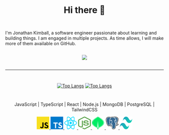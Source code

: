 <div align="center" style="padding: 1em 0em 1em 0em">

# Hi there 👋

</div>

I'm Jonathan Kimball, a software engineer passionate about learning and building
things. I am engaged in multiple projects. As time allows, I will make more of
them available on GitHub.

<!-- I'm also looking for a job. If you're interested in hiring me, 
please reach out to me at -->

<div align="center" style="padding: 1em 0em 1em 0em">

  <img src="https://github-readme-streak-stats-git-vercel-jakimball.vercel.app?user=JAKimball&theme=garden&card_width=840&background=30%2C447B43%2C295a28&border=355535&currStreakLabel=6AFF00&dates=6AFF00&sideLabels=6AFF00&fire=6AFF00&stroke=6AFF00">

  <!--  -->

</div>

---

<div align="center" style="padding: 1em 0em 1em 0em">

[![Top Langs](https://github-readme-stats.vercel.app/api/top-langs/?username=JAKimball&layout=compact&langs_count=8&theme=dark#gh-dark-mode-only)](https://github.com/anuraghazra/github-readme-stats#gh-dark-mode-only)
[![Top Langs](https://github-readme-stats.vercel.app/api/top-langs/?username=JAKimball&layout=compact&langs_count=8&theme=dark#gh-light-mode-only)](https://github.com/anuraghazra/github-readme-stats#gh-light-mode-only)

</div>

<div align="center">

  JavaScript | TypeScript | React | Node.js | MongoDB | PostgreSQL | TailwindCSS

  <!-- TODO: Make links open on separate tabs -->

  <a target="_blank" rel="noopener noreferrer" href="https://developer.mozilla.org/en-US/docs/Web/JavaScript">
    <img src="./assets/javascript.svg" alt="JavaScript" title="JavaScript"
    width="40" height="40" style="max-width: 100%;">
  </a>
  <a target="_blank" rel="noopener noreferrer" href="https://www.typescriptlang.org/">
    <img src="./assets/typescript-icon.svg" alt="TypeScript" title="TypeScript"
    width="40" height="40" style="max-width: 100%;">
  </a>
  <a target="_blank" rel="noopener noreferrer" href="https://react.dev/">
    <img src="./assets/react.svg" alt="React" title="React"
    width="40" height="40" style="max-width: 100%;">
  </a>
  <a target="_blank" rel="noopener noreferrer" href="https://nodejs.org/en/">
    <img src="./assets/nodejs-icon.svg" alt="Node.js" title="Node.js"
    width="40" height="40" style="max-width: 100%;">
  </a>
  <a target="_blank" rel="noopener noreferrer" href="https://www.mongodb.com/">
    <img src="./assets/mongodb.svg" alt="MongoDB" title="MongoDB"
    width="40" height="40" style="max-width: 100%;">
  </a>
  <a target="_blank" rel="noopener noreferrer" href="https://www.postgresql.org/">
    <img src="./assets/postgresql.svg" alt="PostgreSQL" title="PostgreSQL"
    width="40" height="40" style="max-width: 100%;">
  </a>
  <a target="_blank" rel="noopener noreferrer" href="https://tailwindcss.com/">
    <img src="./assets/tailwindcss-icon.svg" alt="TailwindCSS" title="TailwindCSS"
    width="40" height="40" style="max-width: 100%;">
  </a>
</div>

<!-- Linkedin badges -->
<!-- 
<script src="https://platform.linkedin.com/badges/js/profile.js" async defer type="text/javascript"></script>

<div class="badge-base LI-profile-badge" data-locale="en_US" data-size="medium"
  data-theme="light" data-type="VERTICAL" data-vanity="jonathan-kimball" data-version="v1">
  <a class="badge-base__link LI-simple-link" href="https://www.linkedin.com/in/jonathan-kimball?trk=profile-badge">
    Jonathan Kimball
  </a>
</div>
<div class="badge-base LI-profile-badge" data-locale="en_US" data-size="medium"
  data-theme="dark" data-type="VERTICAL" data-vanity="jonathan-kimball" data-version="v1">
  <a class="badge-base__link LI-simple-link" href="https://www.linkedin.com/in/jonathan-kimball?trk=profile-badge">
    Jonathan Kimball
  </a>
</div> -->

<!-- 
[![Jonathan Kimball's GitHub stats-Dark](https://github-readme-stats.vercel.app/api?username=JAKimball&show_icons=true&theme=dark#gh-dark-mode-only)](https://github.com/anuraghazra/github-readme-stats#gh-dark-mode-only)
[![Jonathan Kimball's GitHub stats-Light](https://github-readme-stats.vercel.app/api?username=JAKimball&show_icons=true&theme=default#gh-light-mode-only)](https://github.com/anuraghazra/github-readme-stats#gh-light-mode-only) -->

<!--
**JAKimball/JAKimball** is a ✨ _special_ ✨ repository because its `README.md` 
(this file) appears on your GitHub profile.

Here are some ideas to get you started:

- 🔭 I’m currently working on ...
- 🌱 I’m currently learning ...
- 👯 I’m looking to collaborate on ...
- 🤔 I’m looking for help with ...
- 💬 Ask me about ...
- 📫 How to reach me: ...
- 😄 Pronouns: ...
- ⚡ Fun fact: ...
-->
